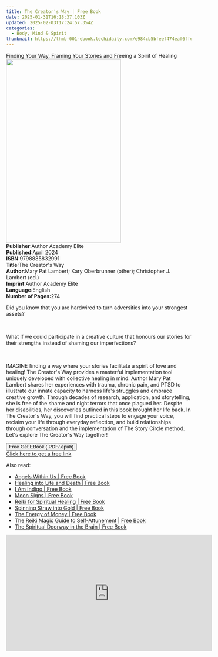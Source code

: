 ```yaml
---
title: The Creator's Way | Free Book
date: 2025-01-31T16:18:37.103Z
updated: 2025-02-03T17:24:57.354Z
categories:
  - Body, Mind & Spirit
thumbnail: https://thmb-001-ebook.techidaily.com/e984cb5bfeef474eaf6ffe613ba89905a31ceeda0329878bd04aef444a4246da.jpg
---
```

<main id="book-container">
  <div class="flex flex-col">
    <div class="book-brief flex-1 py-6 px-4 sm:p-6 md:py-10 md:px-8">
      <!-- brief-->
      <div class="book-brief-main">
        Finding Your Way, Framing Your Stories and Freeing a Spirit of Healing
      </div>
    </div>
    <div
      class="book-meta-info flex-1 grid gap-4 col-start-1 col-end-3 row-start-1 sm:mb-6 sm:grid-cols-4 lg:gap-6 lg:col-start-2 lg:row-end-6 lg:row-span-6 lg:mb-0"
    >
      <div
        class="book-meta-info-left place-content-center mt-4 p-4 text-sm leading-6 col-start-2 col-span-2 dark:text-slate-400"
      >
        <img
          class="w-full h-500 object-cover rounded-lg sm:h-255 sm:col-span-2 lg:col-span-full"
          src="https://img-001-ebook.techidaily.com/32472a639336f4acf85ef37ebf23ccfeecc8809873e8dcb7daee3a411537ed97.jpg"
          alt=""
          width="312"
          height="500"
        />
      </div>
      <div
        class="book-meta-info-right mt-2 col-start-1 row-start-2 col-span-3 self-center"
      >
        <!-- meta data  -->
        <div class="flex flex-col px-4 md:px-8">
          <div class="flex-1">
            <strong>Publisher</strong>:<span class="px-2"
              >Author Academy Elite</span
            >
          </div>
          <div class="flex-1">
            <strong>Published</strong>:<span class="px-2">April 2024</span>
          </div>
          <div class="flex-1">
            <strong>ISBN</strong>:<span class="px-2">9798885832991</span>
          </div>
          <div class="flex-1">
            <strong>Title</strong>:<span class="px-2"
              >The Creator&#39;s Way</span
            >
          </div>
          <div class="flex-1">
            <strong>Author</strong>:<span class="px-2"
              >Mary Pat Lambert; Kary Oberbrunner (other); Christopher J.
              Lambert (ed.)</span
            >
          </div>
          <div class="flex-1">
            <strong>Imprint</strong>:<span class="px-2"
              >Author Academy Elite</span
            >
          </div>
          <div class="flex-1">
            <strong>Language</strong>:<span class="px-2">English</span>
          </div>
          <div class="flex-1">
            <strong>Number of Pages</strong>:<span class="px-2">274</span>
          </div>
        </div>
      </div>
    </div>
    <div class="book-description flex-1 py-6 px-4 sm:p-6 md:py-10 md:px-8">
      <div class="book-description-main">
        <div accordion-content="" id="description">
          <p>
            Did you know that you are hardwired to turn adversities into your
            strongest assets?
          </p>
          <p><br /></p>
          <p>
            What if we could participate in a creative culture that honours our
            stories for their strengths instead of shaming our imperfections?
          </p>
          <p><br /></p>
          <p>
            IMAGINE finding a way where your stories facilitate a spirit of love
            and healing! The Creator's Way provides a masterful implementation
            tool uniquely developed with collective healing in mind. Author Mary
            Pat Lambert shares her experiences with trauma, chronic pain, and
            PTSD to illustrate our innate capacity to harness life's struggles
            and embrace creative growth. Through decades of research,
            application, and storytelling, she is free of the shame and night
            terrors that once plagued her. Despite her disabilities, her
            discoveries outlined in this book brought her life back. In The
            Creator's Way, you will find practical steps to engage your voice,
            reclaim your life through everyday reflection, and build
            relationships through conversation and the implementation of The
            Story Circle method. Let's explore The Creator's Way together!
          </p>
        </div>
        <div class="accordion-fader"></div>
      </div>
    </div>
    <div class="book-excerpts flex-1 py-6 px-4 sm:p-6 md:py-10 md:px-8"></div>
    <div
      class="book-about-author flex-1 py-6 px-4 sm:p-6 md:py-10 md:px-8"
    ></div>
    <div class="book-free-get flex-1 py-6 px-4 sm:p-6 md:py-10 md:px-8">
      <button
        id="btn-free-get"
        class="bg-blue-500 hover:bg-blue-700 text-white font-bold py-2 px-4 rounded"
      >
        Free Get EBook (.PDF/.epub)
      </button>
      <div id="countdown-display" class="px-2 text-lg mt-2"></div>
      <a
        id="free-link"
        class="hidden bg-blue-500 hover:bg-blue-700 text-white font-bold py-2 px-4 rounded"
        href="https://www.ebooks.com/en-us/book/211323722/the-creator-s-way/mary-pat-lambert/"
        target="_blank"
        >Click here to get a free link</a
      >
    </div>
    <script>
      let countdownTime = 0;
      let countdownInterval = null;
      document
        .getElementById('btn-free-get')
        .addEventListener('click', startCountdown);
      function startCountdown() {
        countdownTime = new Date().getTime() + 60000 * 3;
        countdownInterval = setInterval(updateCountdown, 1000);
        document.getElementById('btn-free-get').disabled = true;
        document
          .getElementById('btn-free-get')
          .classList.add('bg-gray-500', 'cursor-not-allowed');
      }
      function updateCountdown() {
        let currentTime = new Date().getTime();
        let timeLeft = countdownTime - currentTime;
        let secondsLeft = Math.floor(timeLeft / 1000);
        document.getElementById('countdown-display').innerHTML =
          `Remaining time: ${secondsLeft} seconds.`;
        if (secondsLeft <= 0) {
          clearInterval(countdownInterval);
          document.getElementById('btn-free-get').classList.add('hidden');
          document.getElementById('free-link').classList.remove('hidden');
          document.getElementById('countdown-display').innerHTML = '';
        }
      }
    </script>
  </div>
</main>

<ins class="adsbygoogle"
      style="display:block"
      data-ad-client="ca-pub-7571918770474297"
      data-ad-slot="8358498916"
      data-ad-format="auto"
      data-full-width-responsive="true"></ins>
    

<span class="atpl-alsoreadstyle">Also read:</span>
<div><ul>
<li><a href="https://novels-ebooks.techidaily.com/569790-9780307775870-angels-within-us/"><u>Angels Within Us | Free Book</u></a></li>
<li><a href="https://novels-ebooks.techidaily.com/569463-9780307773692-healing-into-life-and-death/"><u>Healing into Life and Death | Free Book</u></a></li>
<li><a href="https://novels-ebooks.techidaily.com/583609--i-am-indigo/"><u>I Am Indigo | Free Book</u></a></li>
<li><a href="https://novels-ebooks.techidaily.com/569543-9780307775047-moon-signs/"><u>Moon Signs | Free Book</u></a></li>
<li><a href="https://novels-ebooks.techidaily.com/569387-9780307768582-reiki-for-spiritual-healing/"><u>Reiki for Spiritual Healing | Free Book</u></a></li>
<li><a href="https://novels-ebooks.techidaily.com/569955-9780307769848-spinning-straw-into-gold/"><u>Spinning Straw into Gold | Free Book</u></a></li>
<li><a href="https://novels-ebooks.techidaily.com/570034-9780307776044-the-energy-of-money/"><u>The Energy of Money | Free Book</u></a></li>
<li><a href="https://novels-ebooks.techidaily.com/569386-9780307768575-the-reiki-magic-guide-to-self-attunement/"><u>The Reiki Magic Guide to Self-Attunement | Free Book</u></a></li>
<li><a href="https://novels-ebooks.techidaily.com/581285-9781101446102-the-spiritual-doorway-in-the-brain/"><u>The Spiritual Doorway in the Brain | Free Book</u></a></li>
</ul></div>

<!-- affiliate ads begin -->
<iframe width="560" height="315" src="https://www.youtube.com/embed/XVsiIO7hWOc?si=UvWnqxaI_yHwEr74" title="YouTube video player" frameborder="0" allow="accelerometer; autoplay; clipboard-write; encrypted-media; gyroscope; picture-in-picture; web-share" referrerpolicy="strict-origin-when-cross-origin" allowfullscreen></iframe>
<!-- affiliate ads end -->

